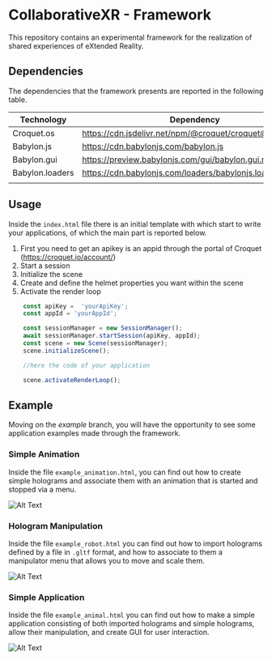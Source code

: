 # CollaborativeXR - Framework

This repository contains an experimental framework for the realization of shared experiences of eXtended Reality.

## Dependencies

The dependencies that the framework presents are reported in the following table.

| Technology      | Dependency |
|-----------------|-|
| Croquet.os      | https://cdn.jsdelivr.net/npm/@croquet/croquet@1.0.5 |
| Babylon.js      | https://cdn.babylonjs.com/babylon.js                |
| Babylon.gui     | https://preview.babylonjs.com/gui/babylon.gui.min.js      |
| Babylon.loaders | https://cdn.babylonjs.com/loaders/babylonjs.loaders.min.js|
|                 |                                                           |

## Usage

Inside the `index.html` file there is an initial template with which start to write your applications, of which the main part is reported below.

1. First you need to get an apikey is an appid through the portal of Croquet (https://croquet.io/account/)
2. Start a session
3. Initialize the scene
4. Create and define the helmet properties you want within the scene
5. Activate the render loop

```javascript
    const apiKey =  'yourApiKey';
    const appId = 'yourAppId';

    const sessionManager = new SessionManager();
    await sessionManager.startSession(apiKey, appId);
    const scene = new Scene(sessionManager);
    scene.initializeScene();

    //here the code of your application

    scene.activateRenderLoop();
```

## Example

Moving on the _example_ branch, you will have the opportunity to see some application examples made through the framework.

### Simple Animation

Inside the file `example_animation.html`, you can find out how to create simple holograms and associate them with an animation that is started and stopped via a menu.

![Alt Text](gif/animation.gif)

### Hologram Manipulation

Inside the file `example_robot.html` you can find out how to import holograms defined by a file in `.gltf` format, and how to associate to them a manipulator menu that allows you to move and scale them.

![Alt Text](gif/robot.gif)

### Simple Application

Inside the file `example_animal.html` you can find out how to make a simple application consisting of both imported holograms and simple holograms, allow their manipulation, and create GUI for user interaction.

![Alt Text](gif/animal.gif)